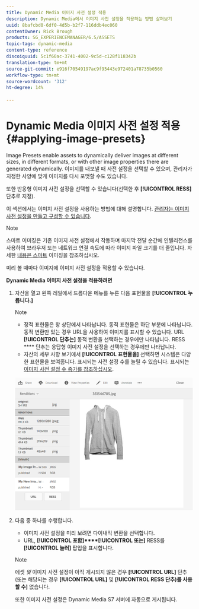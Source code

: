 ```yaml
---
title: Dynamic Media 이미지 사전 설정 적용
description: Dynamic Media에서 이미지 사전 설정을 적용하는 방법 살펴보기
uuid: 8bafcbd0-6df0-4d5b-b2f7-116ddb4ec060
contentOwner: Rick Brough
products: SG_EXPERIENCEMANAGER/6.5/ASSETS
topic-tags: dynamic-media
content-type: reference
discoiquuid: 5c1f60ac-3741-4002-9c5d-c128f118342b
translation-type: tm+mt
source-git-commit: e916f70549197ac9f95443e972401a78735b0560
workflow-type: tm+mt
source-wordcount: '312'
ht-degree: 14%

---
```



# Dynamic Media 이미지 사전 설정 적용 {#applying-image-presets}

Image Presets enable assets to dynamically deliver images at different sizes, in different formats, or with other image properties there are generated dynamically. 이미지를 내보낼 때 사전 설정을 선택할 수 있으며, 관리자가 지정한 사양에 맞게 이미지를 다시 포맷할 수도 있습니다.

또한 반응형 이미지 사전 설정을 선택할 수 있습니다(선택한 후 **[!UICONTROL RESS]** 단추로 지정).

이 섹션에서는 이미지 사전 설정을 사용하는 방법에 대해 설명합니다. [관리자는 이미지 사전 설정을 만들고 구성할 수 있습니다](managing-image-presets.md).

>[!NOTE]
>
>스마트 이미징은 기존 이미지 사전 설정에서 작동하며 마지막 전달 순간에 인텔리전스를 사용하여 브라우저 또는 네트워크 연결 속도에 따라 이미지 파일 크기를 더 줄입니다. 자세한 [내용은 스마트](imaging-faq.md) 이미징을 참조하십시오.

미리 볼 때마다 이미지에 이미지 사전 설정을 적용할 수 있습니다.

**Dynamic Media 이미지 사전 설정을 적용하려면**

1. 자산을 열고 왼쪽 레일에서 드롭다운 메뉴를 누른 다음 표현물을 **[!UICONTROL 누릅니다.]**

   >[!NOTE]
   >
   >* 정적 표현물은 창 상단에서 나타납니다. 동적 표현물은 하단 부분에 나타납니다. 동적 변환만 있는 경우 URL을 사용하여 이미지를 표시할 수 있습니다. URL **[!UICONTROL 단추는]** 동적 변환을 선택하는 경우에만 나타납니다. RESS **** 단추는 응답형 이미지 사전 설정을 선택하는 경우에만 나타납니다.
      >
      >
   * 자산의 세부 사항 보기에서 **[!UICONTROL 표현물을]** 선택하면 시스템은 다양한 표현물을 보여줍니다. 표시되는 사전 설정 수를 늘릴 수 있습니다. 표시되는 [이미지 사전 설정 수 증가를 참조하십시오](managing-image-presets.md#increasing-or-decreasing-the-number-of-image-presets-that-display).


   ![chlimage_1-208](assets/chlimage_1-208.png)

1. 다음 중 하나를 수행합니다.

   * 이미지 사전 설정을 미리 보려면 다이내믹 변환을 선택합니다.
   * URL, **[!UICONTROL 포함]****[!UICONTROL 또는]** RESS를 **[!UICONTROL 눌러]** 팝업을 표시합니다.

   >[!NOTE]
   >
   >에셋 *및* 이미지 사전 설정이 아직 게시되지 않은 경우 **[!UICONTROL URL]** 단추(또는 해당되는 경우 **[!UICONTROL URL]** 및 **[!UICONTROL RESS 단추)를 사용할 수]** 없습니다.
   >
   >또한 이미지 사전 설정은 Dynamic Media S7 서버에 자동으로 게시됩니다.

